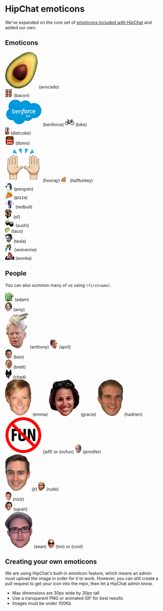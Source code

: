 # HipChat emoticons

We've expanded on the core set of [emoticons included with HipChat](http://hipchat-emoticons.nyh.name) and added our own.


## Emoticons

![avocado](src/avocado.png) (avocado)  
![bacon](src/bacon.png) (bacon)  
![benforce](src/benforce.png) (benforce)
![bike](src/bike.png) (bike)  
![dietcoke](src/dietcoke.png) (dietcoke)  
![domo](src/domo.gif) (domo)  
![hooray](src/hooray.png) (hooray)
![halfturkey](src/1_2_turkey.png) (halfturkey)  
![penguin](src/penguin.gif) (penguin)  
![pizza](src/pizza.png) (pizza)  
![redbull](src/redbull.png) (redbull)  
![sf](src/sf.png) (sf)  
![sushi](src/sushi.png) (sushi)  
![taco](src/taco.png) (taco)  
![tesla](src/tesla.png) (tesla)  
![wolverine](src/wolverine.gif) (wolverine)  
![wonka](src/wonka.png) (wonka)  


## People

You can also summon many of us using `(firstname)`.

![adam](src/adam.png) (adam)  
![amy](src/amy.png) (amy)  
![anthony](src/anthony.png) (anthony)
![april](src/april.png) (april)  
![ben](src/ben.png) (ben)  
![brett](src/brett.png) (brett)  
![chad](src/chad.png) (chad)  
![emma](src/emma.png) (emma)
![gracie](src/gracie.png) (gracie)
![hadrien](src/hadrien.png) (hadrien)
![jeff](src/nofun.png) (jeff) or (nofun)
![jennifer](src/jennifer.png) (jennifer)  
![jt](src/jt.png) (jt)
![rude](src/rude.png) (rude)  
![nick](src/nick.png) (nick)  
![sarah](src/sarah2.png) (sarah)  
![sean](src/sean.png) (sean)
![tim](src/tim.png) (tim) or (cool)  

## Creating your own emoticons

We are using HipChat's built-in emoticon feature, which means an admin must upload the image in order for it to work. However, you can still create a pull request to get your icon into the repo, then let a HipChat admin know.

* Max dimensions are 30px wide by 30px tall
* Use a transparent PNG or animated GIF for best results
* Images must be under 100Kb


